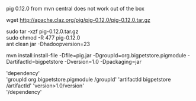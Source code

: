 pig 0.12.0 from mvn central does not work out of the box

wget http://apache.claz.org/pig/pig-0.12.0/pig-0.12.0.tar.gz  

sudo tar -xzf pig-0.12.0.tar.gz  
sudo chmod -R 477 pig-0.12.0  
ant clean jar -Dhadoopversion=23  

mvn install:install-file -Dfile=pig.jar -DgroupId=org.bigpetstore.pigmodule -DartifactId=bigpetstore -Dversion=1.0 -Dpackaging=jar

'dependency'  
    'groupId org.bigpetstore.pigmodule /groupId'
    'artifactId bigpetstore /artifactId'
    'version>1.0/version'  
'/dependency'